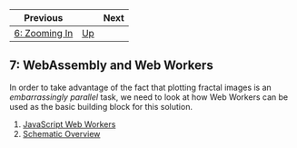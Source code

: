 | Previous | | Next
|---|---|---
| [6: Zooming In](../06%20Zoom%20Image/) | [Up](../) | 

## 7: WebAssembly and Web Workers

In order to take advantage of the fact that plotting fractal images is an *embarrassingly parallel* task, we need to look at how Web Workers can be used as the basic building block for this solution.

1. [JavaScript Web Workers](./01/)
1. [Schematic Overview](./02/)


